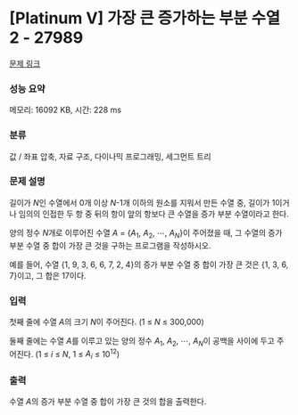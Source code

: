 # [Platinum V] 가장 큰 증가하는 부분 수열 2 - 27989 

[문제 링크](https://www.acmicpc.net/problem/27989) 

### 성능 요약

메모리: 16092 KB, 시간: 228 ms

### 분류

값 / 좌표 압축, 자료 구조, 다이나믹 프로그래밍, 세그먼트 트리

### 문제 설명

<p>길이가 <em>N</em>인 수열에서 0개 이상 <em>N</em>-1개 이하의 원소를 지워서 만든 수열 중, 길이가 1이거나 임의의 인접한 두 항 중 뒤의 항이 앞의 항보다 큰 수열을 증가 부분 수열이라고 한다.</p>

<p>양의 정수 <em>N</em>개로 이루어진 수열 <em>A</em> = {<em>A</em><sub>1</sub>, <em>A</em><sub>2</sub>, ⋯, <em>A<sub>N</sub></em>}이 주어졌을 때, 그 수열의 증가 부분 수열 중 합이 가장 큰 것을 구하는 프로그램을 작성하시오.</p>

<p>예를 들어, 수열 {1, 9, 3, 6, 6, 7, 2, 4}의 증가 부분 수열 중 합이 가장 큰 것은 {1, 3, 6, 7}이고, 그 합은 17이다.</p>

### 입력 

 <p>첫째 줄에 수열 <em>A</em>의 크기 <em>N</em>이 주어진다. (1 ≤ <em>N</em> ≤ 300,000)</p>

<p>둘째 줄에는 수열 <em>A</em>를 이루고 있는 양의 정수 <em>A</em><sub>1</sub>, <em>A</em><sub>2</sub>, ⋯, <em>A<sub>N</sub></em>이 공백을 사이에 두고 주어진다. (1 ≤ <em>i</em> ≤ <em>N</em>, 1 ≤ <em>A<sub>i</sub></em> ≤ 10<sup>12</sup>)</p>

### 출력 

 <p>수열 <em>A</em>의 증가 부분 수열 중 합이 가장 큰 것의 합을 출력한다.</p>

